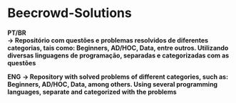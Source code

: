 # Beecrowd-Solutions

**PT/BR** <br>
**-> Repositório com questões e problemas resolvidos de diferentes categorias, tais como: Beginners, AD/HOC, Data, entre outros. Utilizando diversas linguagens de programação, separadas e categorizadas com as questões** <br>

**ENG**
**-> Repository with solved problems of different categories, such as: Beginners, AD/HOC, Data, among others. Using several programming languages, separate and categorized with the problems** <br>
